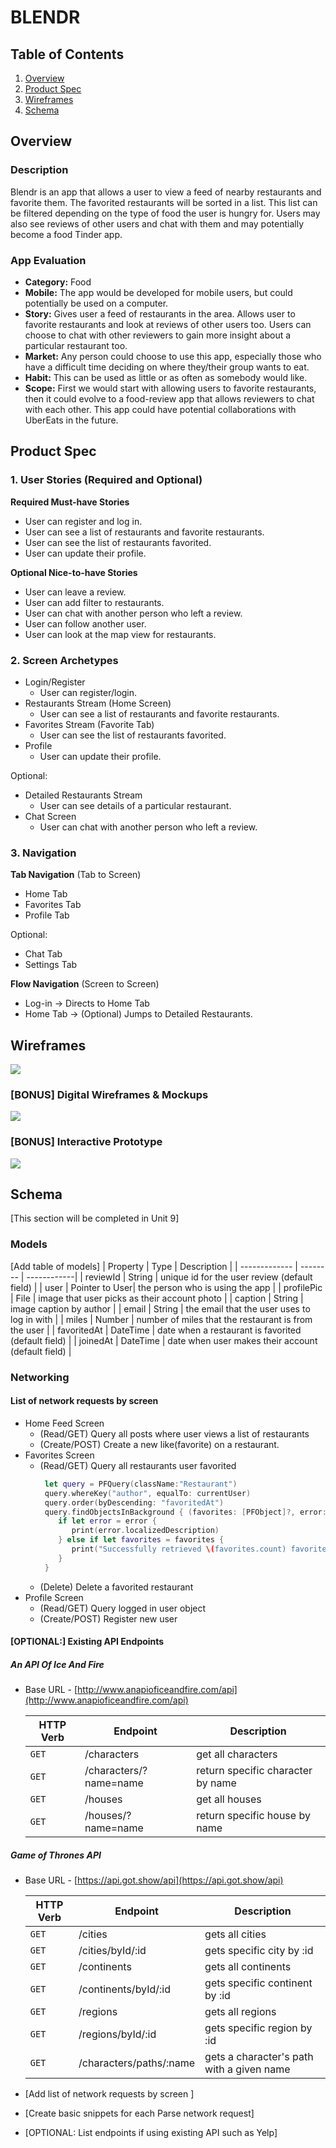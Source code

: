 # BLENDR

## Table of Contents
1. [Overview](#Overview)
1. [Product Spec](#Product-Spec)
1. [Wireframes](#Wireframes)
2. [Schema](#Schema)

## Overview
### Description
Blendr is an app that allows a user to view a feed of nearby restaurants and favorite them. The favorited restaurants will be sorted in a list. This list can be filtered depending on the type of food the user is hungry for. Users may also see reviews of other users and chat with them and may potentially become a food Tinder app.

### App Evaluation
- **Category:** Food 
- **Mobile:** The app would be developed for mobile users, but could potentially be used on a computer.
- **Story:** Gives user a feed of restaurants in the area. Allows user to favorite restaurants and look at reviews of other users too. Users can choose to chat with other reviewers to gain more insight about a particular restaurant too.
- **Market:** Any person could choose to use this app, especially those who have a difficult time deciding on where they/their group wants to eat. 
- **Habit:** This can be used as little or as often as somebody would like. 
- **Scope:** First we would start with allowing users to favorite restaurants, then it could evolve to a food-review app that allows reviewers to chat with each other. This app could have potential collaborations with UberEats in the future.

## Product Spec

### 1. User Stories (Required and Optional)

**Required Must-have Stories**

* User can register and log in.
* User can see a list of restaurants and favorite restaurants.
* User can see the list of restaurants favorited.
* User can update their profile.

**Optional Nice-to-have Stories**

* User can leave a review.
* User can add filter to restaurants.
* User can chat with another person who left a review.
* User can follow another user.
* User can look at the map view for restaurants.

### 2. Screen Archetypes

* Login/Register
   * User can register/login.
* Restaurants Stream (Home Screen)
   * User can see a list of restaurants and favorite restaurants.
* Favorites Stream (Favorite Tab)
   * User can see the list of restaurants favorited.
* Profile
   * User can update their profile.

Optional:
* Detailed Restaurants Stream
   * User can see details of a particular restaurant.
* Chat Screen
   * User can chat with another person who left a review.

### 3. Navigation

**Tab Navigation** (Tab to Screen)

* Home Tab
* Favorites Tab
* Profile Tab

Optional:
* Chat Tab
* Settings Tab

**Flow Navigation** (Screen to Screen)

* Log-in -> Directs to Home Tab
* Home Tab -> (Optional) Jumps to Detailed Restaurants.

## Wireframes
![](https://i.imgur.com/Z9kIbER.jpg)

### [BONUS] Digital Wireframes & Mockups
![](https://i.imgur.com/KNJrSWH.png)

### [BONUS] Interactive Prototype
![](https://i.imgur.com/qg8bApp.gif)


## Schema 
[This section will be completed in Unit 9]
### Models
[Add table of models]
   | Property      | Type     | Description |
   | ------------- | -------- | ------------|
   | reviewId      | String   | unique id for the user review (default field) |
   | user        | Pointer to User| the person who is using the app |
   | profilePic         | File     | image that user picks as their account photo |
   | caption       | String   | image caption by author |
   | email | String   | the email that the user uses to log in with |
   | miles    | Number   | number of miles that the restaurant is from the user |
   | favoritedAt     | DateTime | date when a restaurant is favorited (default field) |
   | joinedAt     | DateTime | date when user makes their account (default field) |
### Networking
#### List of network requests by screen
   - Home Feed Screen
      - (Read/GET) Query all posts where user views a list of restaurants
      - (Create/POST) Create a new like(favorite) on a restaurant.
   - Favorites Screen
      - (Read/GET) Query all restaurants user favorited
        ```swift
         let query = PFQuery(className:"Restaurant")
         query.whereKey("author", equalTo: currentUser)
         query.order(byDescending: "favoritedAt")
         query.findObjectsInBackground { (favorites: [PFObject]?, error: Error?) in
            if let error = error { 
               print(error.localizedDescription)
            } else if let favorites = favorites {
               print("Successfully retrieved \(favorites.count) favorites.")
            }
         }
         ```
      - (Delete) Delete a favorited restaurant
   - Profile Screen
      - (Read/GET) Query logged in user object
      - (Create/POST) Register new user
#### [OPTIONAL:] Existing API Endpoints
##### An API Of Ice And Fire
- Base URL - [http://www.anapioficeandfire.com/api](http://www.anapioficeandfire.com/api)

   HTTP Verb | Endpoint | Description
   ----------|----------|------------
    `GET`    | /characters | get all characters
    `GET`    | /characters/?name=name | return specific character by name
    `GET`    | /houses   | get all houses
    `GET`    | /houses/?name=name | return specific house by name

##### Game of Thrones API
- Base URL - [https://api.got.show/api](https://api.got.show/api)

   HTTP Verb | Endpoint | Description
   ----------|----------|------------
    `GET`    | /cities | gets all cities
    `GET`    | /cities/byId/:id | gets specific city by :id
    `GET`    | /continents | gets all continents
    `GET`    | /continents/byId/:id | gets specific continent by :id
    `GET`    | /regions | gets all regions
    `GET`    | /regions/byId/:id | gets specific region by :id
    `GET`    | /characters/paths/:name | gets a character's path with a given name
- [Add list of network requests by screen ]
- [Create basic snippets for each Parse network request]
- [OPTIONAL: List endpoints if using existing API such as Yelp]
